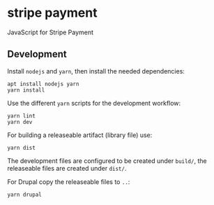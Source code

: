 # stripe payment

JavaScript for Stripe Payment

## Development

Install `nodejs` and `yarn`, then install the needed dependencies:

    apt install nodejs yarn
    yarn install

Use the different `yarn` scripts for the development workflow:

    yarn lint
    yarn dev

For building a releaseable artifact (library file) use:

    yarn dist

The development files are configured to be created under `build/`, the
releaseable files are created under `dist/`.

For Drupal copy the releaseable files to `..`:

    yarn drupal
